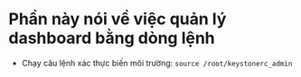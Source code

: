 # Phần này nói về việc quản lý dashboard bằng dòng lệnh

- Chạy câu lệnh xác thực biến môi trường: `source /root/keystonerc_admin`
